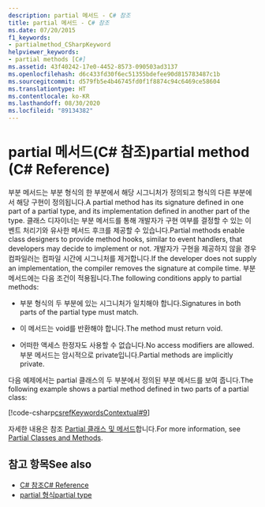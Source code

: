 ```yaml
---
description: partial 메서드 - C# 참조
title: partial 메서드 - C# 참조
ms.date: 07/20/2015
f1_keywords:
- partialmethod_CSharpKeyword
helpviewer_keywords:
- partial methods [C#]
ms.assetid: 43f40242-17e0-4452-8573-090503ad3137
ms.openlocfilehash: d6c433fd30f6ec51355bdefee90d815783487c1b
ms.sourcegitcommit: d579fb5e4b46745fd0f1f8874c94c6469ce58604
ms.translationtype: HT
ms.contentlocale: ko-KR
ms.lasthandoff: 08/30/2020
ms.locfileid: "89134382"
---
```

# <a name="partial-method-c-reference"></a><span data-ttu-id="afb52-103">partial 메서드(C# 참조)</span><span class="sxs-lookup"><span data-stu-id="afb52-103">partial method (C# Reference)</span></span>

<span data-ttu-id="afb52-104">부분 메서드는 부분 형식의 한 부분에서 해당 시그니처가 정의되고 형식의 다른 부분에서 해당 구현이 정의됩니다.</span><span class="sxs-lookup"><span data-stu-id="afb52-104">A partial method has its signature defined in one part of a partial type, and its implementation defined in another part of the type.</span></span> <span data-ttu-id="afb52-105">클래스 디자이너는 부분 메서드를 통해 개발자가 구현 여부를 결정할 수 있는 이벤트 처리기와 유사한 메서드 후크를 제공할 수 있습니다.</span><span class="sxs-lookup"><span data-stu-id="afb52-105">Partial methods enable class designers to provide method hooks, similar to event handlers, that developers may decide to implement or not.</span></span> <span data-ttu-id="afb52-106">개발자가 구현을 제공하지 않을 경우 컴파일러는 컴파일 시간에 시그니처를 제거합니다.</span><span class="sxs-lookup"><span data-stu-id="afb52-106">If the developer does not supply an implementation, the compiler removes the signature at compile time.</span></span> <span data-ttu-id="afb52-107">부분 메서드에는 다음 조건이 적용됩니다.</span><span class="sxs-lookup"><span data-stu-id="afb52-107">The following conditions apply to partial methods:</span></span>

- <span data-ttu-id="afb52-108">부분 형식의 두 부분에 있는 시그니처가 일치해야 합니다.</span><span class="sxs-lookup"><span data-stu-id="afb52-108">Signatures in both parts of the partial type must match.</span></span>

- <span data-ttu-id="afb52-109">이 메서드는 void를 반환해야 합니다.</span><span class="sxs-lookup"><span data-stu-id="afb52-109">The method must return void.</span></span>

- <span data-ttu-id="afb52-110">어떠한 액세스 한정자도 사용할 수 없습니다.</span><span class="sxs-lookup"><span data-stu-id="afb52-110">No access modifiers are allowed.</span></span> <span data-ttu-id="afb52-111">부분 메서드는 암시적으로 private입니다.</span><span class="sxs-lookup"><span data-stu-id="afb52-111">Partial methods are implicitly private.</span></span>

<span data-ttu-id="afb52-112">다음 예제에서는 partial 클래스의 두 부분에서 정의된 부분 메서드를 보여 줍니다.</span><span class="sxs-lookup"><span data-stu-id="afb52-112">The following example shows a partial method defined in two parts of a partial class:</span></span>

[!code-csharp[csrefKeywordsContextual#9](~/samples/snippets/csharp/VS_Snippets_VBCSharp/csrefKeywordsContextual/CS/csrefKeywordsContextual.cs#9)]

<span data-ttu-id="afb52-113">자세한 내용은 참조 [Partial 클래스 및 메서드](../../programming-guide/classes-and-structs/partial-classes-and-methods.md)합니다.</span><span class="sxs-lookup"><span data-stu-id="afb52-113">For more information, see [Partial Classes and Methods](../../programming-guide/classes-and-structs/partial-classes-and-methods.md).</span></span>

## <a name="see-also"></a><span data-ttu-id="afb52-114">참고 항목</span><span class="sxs-lookup"><span data-stu-id="afb52-114">See also</span></span>

- [<span data-ttu-id="afb52-115">C# 참조</span><span class="sxs-lookup"><span data-stu-id="afb52-115">C# Reference</span></span>](../index.md)
- [<span data-ttu-id="afb52-116">partial 형식</span><span class="sxs-lookup"><span data-stu-id="afb52-116">partial type</span></span>](partial-type.md)

